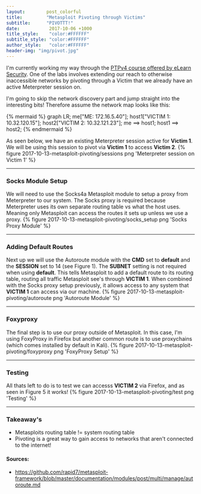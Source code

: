 ```yaml
---
layout:        post_colorful
title:         "Metasploit Pivoting through Victims"
subtitle:      "PIVOTTT!"
date:           2017-10-06 +1000
title_style:    "color:#FFFFFF"
subtitle_style: "color:#FFFFFF"
author_style:   "color:#FFFFFF"
header-img: "img/pivot.jpg"
---
```


I'm currently working my way through the [PTPv4 course offered by eLearn Security](https://www.elearnsecurity.com/course/penetration_testing).
One of the labs involves extending our reach to otherwise inaccessible networks by pivoting through a Victim that we already have an active Meterpreter session on.

I'm going to skip the network discovery part and jump straight into the interesting bits! Therefore assume the network map looks like this:

{% mermaid %}
graph LR;
	me["ME: 172.16.5.40"];
	host1["VICTIM 1: 10.32.120.15"];
	host2["VICTIM 2: 10.32.121.23"];
	me ==> host1;
	host1 ==> host2;
{% endmermaid %}


As seen below, we have an existing Meterpreter session active for **Victim 1**. We will be using this session to pivot via **Victim 1** to access **Victim 2**.
{% figure 2017-10-13-metasploit-pivoting/sessions png 'Meterpreter session on Victim 1' %}


---
### Socks Module Setup

We will need to use the Socks4a Metasploit module to setup a proxy from Meterpreter to our system. The Socks proxy is required because Meterpreter uses its own separate routing table vs what the host uses. Meaning only Metasploit can access the routes it sets up unless we use a proxy. 
{% figure 2017-10-13-metasploit-pivoting/socks_setup png 'Socks Proxy Module' %}


---
### Adding Default Routes
Next up we will use the Autoroute module with the **CMD** set to **default** and the **SESSION** set to 14 (see Figure 1). The **SUBNET** setting is
not required when using **default**.
This tells Metasploit to add a default route to its routing table, routing all traffic Metasploit see's through **VICTIM 1**. When combined with the Socks proxy setup previously, it allows access to any system that **VICTIM 1** can access via our machine. 
{% figure 2017-10-13-metasploit-pivoting/autoroute png 'Autoroute Module' %}

---
### Foxyproxy
The final step is to use our proxy outside of Metasploit. In this case, I'm using FoxyProxy in Firefox but another common
route is to use proxychains (which comes installed by default in Kali).
{% figure 2017-10-13-metasploit-pivoting/foxyproxy png 'FoxyProxy Setup' %}


---
### Testing
All thats left to do is to test we can accesss **VICTIM 2** via Firefox, and as seen in Figure 5 it works!
{% figure 2017-10-13-metasploit-pivoting/test png 'Testing' %}


---
### Takeaway's
- Metasploits routing table != system routing table
- Pivoting is a great way to gain access to networks that aren't connected to the internet!


#### Sources:
- <https://github.com/rapid7/metasploit-framework/blob/master/documentation/modules/post/multi/manage/autoroute.md>
